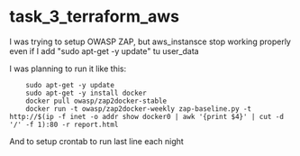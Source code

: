 # task_3_terraform_aws

I was trying to setup OWASP ZAP, but aws_instansce stop working properly even if I add "sudo apt-get -y update" tu user_data

I was planning to run it like this:

        sudo apt-get -y update
        sudo apt-get -y install docker
        docker pull owasp/zap2docker-stable
        docker run -t owasp/zap2docker-weekly zap-baseline.py -t http://$(ip -f inet -o addr show docker0 | awk '{print $4}' | cut -d '/' -f 1):80 -r report.html
        
And to setup crontab to run last line each night
